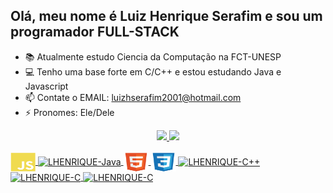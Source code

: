 ## Olá, meu nome é Luiz Henrique Serafim e sou um programador FULL-STACK ##

- 📚 Atualmente estudo Ciencia da Computação na FCT-UNESP
- 💻 Tenho uma base forte em C/C++ e estou estudando Java e Javascript
- 📫 Contate o EMAIL: luizhserafim2001@hotmail.com
- ⚡  Pronomes: Ele/Dele 

<div align="center">
  <a href="https://github.com/LHSerafim21">
  <img height="180em" src="https://github-readme-stats.vercel.app/api?username=LHSerafim21&show_icons=true&theme=dark&include_all_commits=true&count_private=true"/>
  <img height="180em" src="https://lh3.googleusercontent.com/B9rPgSc0mQA-SZVP2Civb1FVGDBTv8A54AKMZbJitkB27BW4shqj-hIF6uORdxQ6JyI9olSgjumz5a3WRzy-dHlHXKaAY4zHSlA0Ddg2nfhp8aLEEXF5B3rMR33h6110rYVWT8mtSkawRrpVu7imHaf-j7e0THlt862mER_c0IGhTNHM3X38xvOFzrPdoIN7cduKe3t78DtqBJahCGXOs2RvXTrXLsedaQt4RD32ZzbJP6fxCmsdYB_-4gBUY7gg2BQVkzW0mcGRDeLmq19Spkd_U-Q6X_1TC7Un-lGGOTZAz5U4XB7SbsuNPw7ZgC2VBc1Yh7w8Fczw8dE-oFbjNLzfsaqjMLUAyuyb79FpLoBz97UY4HlXzzd30j-HigefKwtguKBEErO4jIx6MBOWMamCVqHdX7onqWtSKgogzVBBzBhXhgGxgku0nu-tEKS_G09xvg_bUa60KyZNnx2o6a4fNAE1tuDmG_GbvJ4aNMZ3g0SQMCQADJm6wNYP-I3rxVhS3BdUmG53LwS_B3tTvI_8hs8nKBUSWl7akFyFNvuLed0bHV1knwAddVB6MhF2GyBo-v5EOaUTGlGUIBYFnPZ6n4TIgeEVsPSPpBUiLIFYrIo2pPlUCf8NTen9xOGbxqMXGUxHrJ2pzASCQ54Zzk0RgnTouxCUVlIGaPtN4UgYsHMEHQ2zFkcmvM0LUjdxXrXAZ7FxebBOj5J1o5GU_9hVFg7VYAfWj_7ePir4TDUv82FnMlf1q-qJlTL7JFnx8jR8MzNCSN69LZLCeI9hK26xBrsxTshQcrPJDEUvjrsWRuxAt2ZNUpOSqlDQiQyTcYwb1oY=w348-h187-no?authuser=1"/>
</div>

  <div style="display: inline_block"><br>
  <img align="center" alt="LHENRIQUE-Js" height="30" width="40" src="https://raw.githubusercontent.com/devicons/devicon/master/icons/javascript/javascript-plain.svg">
  <img align="center" alt="LHENRIQUE-Java" height="30" width="40" src="https://t.ctcdn.com.br/K7ExAkAuGOPFDxxm3KHEgRm8Xz0=/1024x0/smart/i553155.png">
  <img align="center" alt="LHENRIQUE-HTML" height="30" width="40" src="https://raw.githubusercontent.com/devicons/devicon/master/icons/html5/html5-original.svg">
  <img align="center" alt="LHENRIQUE-CSS" height="30" width="40" src="https://raw.githubusercontent.com/devicons/devicon/master/icons/css3/css3-original.svg">
  <img align="center" alt="LHENRIQUE-C++" height="35" width="35" src="https://www.alura.com.br/artigos/assets/formacao-linguagem-c-plus-plus/img-01.png">
  <img align="center" alt="LHENRIQUE-C" height="40" width="40" src="https://qph.fs.quoracdn.net/main-qimg-5e0c029605986bc1c4f97e2e433d1de8">
  <img align="center" alt="LHENRIQUE-C" height="40" width="60" src="https://lh3.googleusercontent.com/22JLpSLWZy-YN4HTiQkbGWrGdzywfQoIvbmd6B0zLsJw1_9WySqTJYzzhfac3MDDP5Q0sRC6axAItzotpbP2vDXKv3d4nfPCKk_IOaBrvLHUE3pOv4d2gP2LB963d0yVgNmWxtqyvIetYXMLPJrPXyXsvscErtFn_TeZMNTRAssBvl3FDIuxStOegJUf6Bvbuth5_byIi1Daqe1908xFtTfySw23qjIknHlzzet1VeybpD_xHgynNOusJrF94F-mYsTzB7BPvK-h358bObD0yhJC-jjB9a0JaKBJ-JtocZYJ7meNcE1L04gGNTW_DWnGfq9cAazd8nkaiJt-cjCVl-FZ73sO50XdRFTKrGz8KDjQND8CrMeCq9OapPopjicyNHrr9NNKQrj61vR0juOmfyewgP-98KSqxb8T3j7-YbVhg7k7TpMhSQIFc3mPXDnJ7Ay1TWYLO75jathccuq5yd0R-ukJnAfkx4PoE1U_YbAqMI41PVAFqw8rRt-ziEVzvTTkEn7f5n4MwqzclcRaOrLRoLHt7e6JCUJcN5YRwk48tC-PXBtYUBbhWwKzMWt9dm3-7YBbUHh5d9rZUxQpBS-YXIrL-MnKc6RdLeRlqJmeHG2TcqGTKv9GAT17IBreIkzYUfglKoUDeSEHuxPnMaYxFAYEWREPaYyvm0AxbL2bgjkVoWuFTo0E9DN2n8fZc3yVD4_lHg_68VOXAKyjUXRcKHdZYln-C-I71_7a_mV3jUPtKAUS3GoDvWuRd_ERUirfqWTL_E0AkyDuwvx9FpUNwY41r8X-uNgyl_XJMtl9h3HfLSYQVTpHensSyIGrBg-D8ZY=w620-h315-no?authuser=1">
</div>

 
